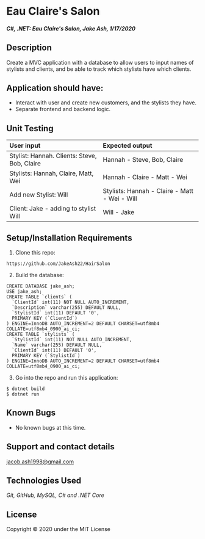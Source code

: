 # Eau Claire's Salon

#### _C#, .NET: Eau Claire's Salon, Jake Ash, 1/17/2020_

## Description
Create a MVC application with a database to allow users to input names of stylists and clients, and be able to track which stylists have which clients.

## Application should have:
- Interact with user and create new customers, and the stylists they have.
- Separate frontend and backend logic.

## Unit Testing
| User input | Expected output |
| :------------- | :------------- |
| Stylist: Hannah.  Clients: Steve, Bob, Claire | Hannah - Steve, Bob, Claire |
| Stylists: Hannah, Claire, Matt, Wei | Hannah - Claire - Matt - Wei  |
| Add new Stylist: Will | Stylists: Hannah - Claire - Matt - Wei - Will |
| Client: Jake - adding to stylist Will | Will - Jake |

## Setup/Installation Requirements

1. Clone this repo:
```
https://github.com/JakeAsh22/HairSalon
```

2. Build the database:
```
CREATE DATABASE jake_ash;
USE jake_ash;
CREATE TABLE `clients` (
  `ClientId` int(11) NOT NULL AUTO_INCREMENT,
  `Description` varchar(255) DEFAULT NULL,
  `StylistId` int(11) DEFAULT '0',
  PRIMARY KEY (`ClientId`)
) ENGINE=InnoDB AUTO_INCREMENT=2 DEFAULT CHARSET=utf8mb4 COLLATE=utf8mb4_0900_ai_ci;
CREATE TABLE `stylists` (
  `StylistId` int(11) NOT NULL AUTO_INCREMENT,
  `Name` varchar(255) DEFAULT NULL,
  `ClientId` int(11) DEFAULT '0',
  PRIMARY KEY (`StylistId`)
) ENGINE=InnoDB AUTO_INCREMENT=2 DEFAULT CHARSET=utf8mb4 COLLATE=utf8mb4_0900_ai_ci;

```

3. Go into the repo and run this application: 
```
$ dotnet build
$ dotnet run
```

## Known Bugs
* No known bugs at this time.

## Support and contact details
 jacob.ash1998@gmail.com

## Technologies Used
_Git, GitHub, MySQL, C# and .NET Core_


## License
Copyright © 2020 under the MIT License
